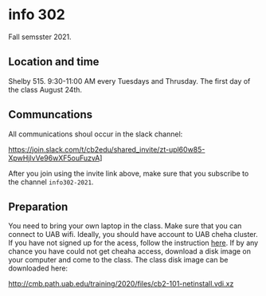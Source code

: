 # info 302

Fall semsster 2021.

## Location and time
Shelby 515. 9:30-11:00 AM every Tuesdays and Thrusday. The first day of the class August 24th.

## Communcations
All communications shoul occur in the slack channel:

https://join.slack.com/t/cb2edu/shared_invite/zt-upl60w85-XpwHjlvVe96wXF5ouFuzvA]

After you join using the invite link above, make sure that you subscribe to the channel `info302-2021`.

## Preparation

You need to bring your own laptop in the class. Make sure that you can connect to UAB wifi. Ideally, you should have account to UAB cheha cluster. If you have not signed up for the acess, follow the instruction [here](https://docs.uabgrid.uab.edu/wiki/cheaha). If by any chance you have could not get cheaha access, download a disk image on your computer and come to the class. The class disk image can be downloaded here:

http://cmb.path.uab.edu/training/2020/files/cb2-101-netinstall.vdi.xz

